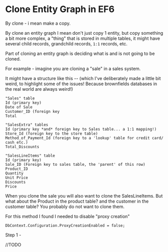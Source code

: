 ﻿# Clone Entity Graph in EF6

By clone - i mean make a copy.

By clone an entity graph I mean don't just copy 1 entity, but copy something a bit more complex, a "thing" that is stored in multiple tables, it might have several child records, grandchild records, `1:1` records, etc.

Part of cloning an entity graph is deciding what is and is not going to be cloned.

For example - imagine you are cloning a "sale" in a sales system.

It might have a structure like this -- (which I've deliberately made a little bit weird, to highlight some of the issues! Because brownfields databases in the real world are always weird!)

	"Sales" table
	Id (primary key)
	Date of Sale
	Customer_ID (foreign key
	Total

	"SalesExtra" tables
	Id (primary key *and* foreign key to Sales table... a 1:1 mapping!)
	Store_Id (foreign key to the store table)
	Method_of_Payment_Id (foreign key to a 'lookup' table for credit card/ cash etc.)
	Total_Discounts

	"SalesLineItems" table
	Id (primary key)
	Sale_ID (Foreign key to sales table, the 'parent' of this row)
	Product_ID
	Quantity
	Unit Price
	Discounts
	Price

When you clone the sale you will also want to clone the SalesLineItems. But what about the Product in the product table? and the customer in the customer table? You probably do not want to clone them.

For this method I found I needed to disable "proxy creation"

	DbContext.Configuration.ProxyCreationEnabled = false;

Step 1 -

//TODO